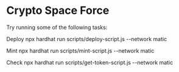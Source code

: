 # Crypto Space Force

Try running some of the following tasks:

Deploy
npx hardhat run scripts/deploy-script.js --network matic

Mint
npx hardhat run scripts/mint-script.js --network matic

Check
npx hardhat run scripts/get-token-script.js --network matic

